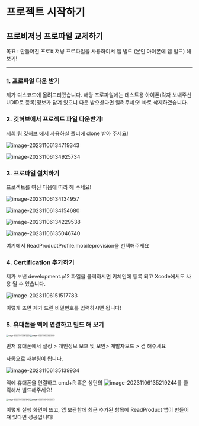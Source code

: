 # 프로젝트 시작하기

## 프로비저닝 프로파일 교체하기

목표 : 만들어진 프로비저닝 프로파일을 사용하여서 앱 빌드 (본인 아이폰에 앱 빌드) 해 보기!

---

### 1. 프로파일 다운 받기

제가 디스코드에 올려드리겠습니다. 해당 프로파일에는 테스트용 아이폰(각자 보내주신UDID로 등록)정보가 담겨 있으니 다운 받으셨다면 알려주세요! 바로 삭제하겠습니다.



### 2. 깃허브에서 프로젝트 파일 다운받기!

[저희 팀 깃허브](https://github.com/10S-Team/Project) 에서 사용하실 폴더에 clone 받아 주세요!

![image-20231106134719343](https://p.ipic.vip/34ijs7.png)

![image-20231106134925734](https://p.ipic.vip/z6q5bo.png)

### 3. 프로파일 설치하기

프로젝트를 여신 다음에 따라 해 주세요!

![image-20231106134134957](https://p.ipic.vip/vwoko4.png)

![image-20231106134154680](https://p.ipic.vip/duhdve.png)

![image-20231106134229538](https://p.ipic.vip/pm9t4q.png)

![image-20231106135046740](https://p.ipic.vip/gfu9ci.png)

여기에서 ReadProductProfile.mobileprovision을 선택해주세요

### 4. Certification 추가하기

제가 보낸 development.p12 파일을 클릭하시면 키체인에 등록 되고 Xcode에서도 사용 될 수 있습니다.

![image-20231106151517783](https://p.ipic.vip/66vxm9.png)

이렇게 뜨면 제가 드린 비밀번호를 입력하시면 됩니다!

### 5. 휴대폰을 맥에 연결하고 빌드 해 보기

<img src="https://p.ipic.vip/736n6g.png" alt="image-20231106135613200" style="zoom:33%;" /><img src="https://p.ipic.vip/srr1r7.png" alt="image-20231106135825999" style="zoom:33%;" />

먼저 휴대폰에서 설정 > 개인정보 보호 및 보안> 개발자모드 > 켬 해주세요

자동으로 재부팅이 됩니다.

![image-20231106135139934](https://p.ipic.vip/o7e5vg.png)

맥에 휴대폰을 연결하고 cmd+R 혹은 상단의 ![image-20231106135219244](https://p.ipic.vip/1r9trz.png)를 클릭해서 빌드해주세요!

<img src="https://p.ipic.vip/xx0a0q.png" alt="image-20231106135919437" style="zoom:33%;" /><img src="https://p.ipic.vip/xd72ft.png" alt="image-20231106140033073" style="zoom:33%;" />

이렇게 실행 화면이 뜨고, 앱 보관함에 최근 추가된 항목에 ReadProduct 앱이 만들어 져 있다면 성공입니다!